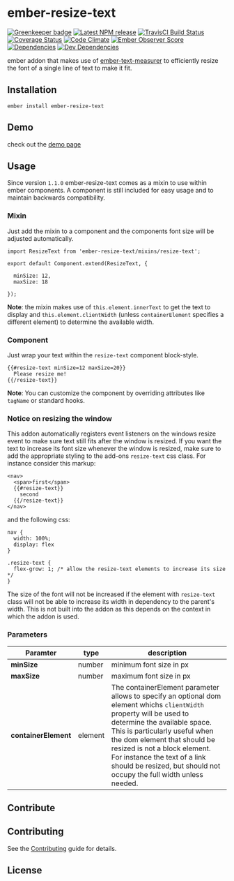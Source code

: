 # ember-resize-text

[![Greenkeeper badge](https://badges.greenkeeper.io/st-h/ember-resize-text.svg)](https://greenkeeper.io/)
[![Latest NPM release][npm-badge]][npm-badge-url]
[![TravisCI Build Status][travis-badge]][travis-badge-url]
[![Coverage Status](https://coveralls.io/repos/github/st-h/ember-resize-text/badge.svg?branch=master)](https://coveralls.io/github/st-h/ember-resize-text?branch=master)
[![Code Climate][codeclimate-badge]][codeclimate-badge-url]
[![Ember Observer Score][ember-observer-badge]][ember-observer-badge-url]
[![Dependencies][dependencies-badge]][dependencies-badge-url]
[![Dev Dependencies][devDependencies-badge]][devDependencies-badge-url]

ember addon that makes use of [ember-text-measurer](https://github.com/cibernox/ember-text-measurer) to efficiently resize the font of a single line of text to make it fit.

## Installation

`ember install ember-resize-text`

## Demo

check out the [demo page](https://st-h.github.io/ember-resize-text/)

## Usage

Since version `1.1.0` ember-resize-text comes as a mixin to use within ember components. A component is still included for easy usage and to maintain backwards compatibility.

### Mixin

Just add the mixin to a component and the components font size will be adjusted automatically.
```
import ResizeText from 'ember-resize-text/mixins/resize-text';

export default Component.extend(ResizeText, {

  minSize: 12,
  maxSize: 18

});
```

**Note**: the mixin makes use of `this.element.innerText` to get the text to display and `this.element.clientWidth` (unless `containerElement` specifies a different element) to determine the available width.

### Component

Just wrap your text within the `resize-text` component block-style.
```
{{#resize-text minSize=12 maxSize=20}}
  Please resize me!
{{/resize-text}}
```
**Note**: You can customize the component by overriding attributes like `tagName` or standard hooks.

### Notice on resizing the window

This addon automatically registers event listeners on the windows resize event to make sure text still fits after the window is resized. If you want the text to increase its font size whenever the window is resized, make sure to add the appropriate styling to the add-ons `resize-text` css class. For instance consider this markup:

```
<nav>
  <span>first</span>
  {{#resize-text}}
    second
  {{/resize-text}}
</nav>
```
and the following css:
```
nav {
  width: 100%;
  display: flex
}

.resize-text {
  flex-grow: 1; /* allow the resize-text elements to increase its size */
}
```
The size of the font will not be increased if the element with `resize-text` class will not be able to increase its width in dependency to the parent's width. This is not built into the addon as this depends on the context in which the addon is used.

### Parameters
|Paramter|type|description
|-|-|-|
|**minSize**| number | minimum font size in px |
|**maxSize**| number | maximum font size in px |
|**containerElement**| element | The containerElement parameter allows to specify an optional dom element whichs `clientWidth` property will be used to determine the available space. This is particularly useful when the dom element that should be resized is not a block element. For instance the text of a link should be resized, but should not occupy the full width unless needed.

## Contribute

Contributing
------------------------------------------------------------------------------

See the [Contributing](CONTRIBUTING.md) guide for details.


License
------------------------------------------------------------------------------

[npm-badge]: https://img.shields.io/npm/v/ember-resize-text.svg
[npm-badge-url]: https://www.npmjs.com/package/ember-resize-text
[travis-badge]: https://img.shields.io/travis/st-h/ember-resize-text/master.svg?label=TravisCI
[travis-badge-url]: https://travis-ci.org/st-h/ember-resize-text
[codeclimate-badge]: https://api.codeclimate.com/v1/badges/8688ab1cea89cb7cb918/maintainability
[codeclimate-badge-url]: https://codeclimate.com/github/st-h/ember-resize-text/maintainability
[ember-observer-badge]: http://emberobserver.com/badges/ember-resize-text.svg
[ember-observer-badge-url]: http://emberobserver.com/addons/ember-resize-text
[dependencies-badge]: https://img.shields.io/david/st-h/ember-resize-text.svg
[dependencies-badge-url]: https://david-dm.org/st-h/ember-resize-text
[devDependencies-badge]: https://img.shields.io/david/dev/st-h/ember-resize-text.svg
[devDependencies-badge-url]: https://david-dm.org/st-h/ember-resize-text#info=devDependencies
